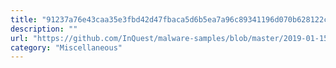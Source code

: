 ```yaml
---
title: "91237a76e43caa35e3fbd42d47fbaca5d6b5ea7a96c89341196d070b628122ce.bat"
description: ""
url: "https://github.com/InQuest/malware-samples/blob/master/2019-01-15-Mal-Excel-Doc-Macrosheet/stage-5-bat/91237a76e43caa35e3fbd42d47fbaca5d6b5ea7a96c89341196d070b628122ce"
category: "Miscellaneous"
---
```

